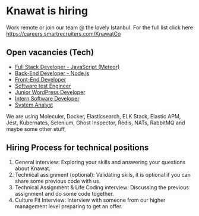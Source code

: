 # Knawat is hiring

Work remote or join our team @ the lovely Istanbul. For the full list click here https://careers.smartrecruiters.com/KnawatCo

## Open vacancies (Tech)

- [Full Stack Developer - JavaScript (Meteor)](http://smrtr.io/N-QQ)
- [Back-End Developer - Node.js](http://smrtr.io/N-RJ)
- [Front-End Developer](http://smrtr.io/N-Q-)
- [Software test Engineer](http://smrtr.io/N-QR)
- [Junior WordPress Developer](http://smrtr.io/N-QV)
- [Intern Software Developer](http://smrtr.io/N-Rh)
- [System Analyst](http://smrtr.io/N-Rm)

We are using Moleculer, Docker, Elasticsearch, ELK Stack, Elastic APM, Jest, Kubernates, Selenium, Ghost Inspector, Redis, NATs, RabbitMQ and maybe some other stuff,

## Hiring Process for technical positions

1. General interview: Exploring your skills and answering your questions about Knawat.
2. Technical assignment (optional): Validating skils, it is optional if you can share some previous code with us.
3. Technical Assignment & Life Coding interview: Discussing the previous assignment and do some code together.
4. Culture Fit Interview: Interview with someone from our higher management level preparing to get an offer.
